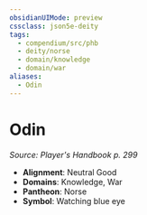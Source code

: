 ```yaml
---
obsidianUIMode: preview
cssclass: json5e-deity
tags:
  - compendium/src/phb
  - deity/norse
  - domain/knowledge
  - domain/war
aliases:
  - Odin
---
```

# Odin
*Source: Player's Handbook p. 299* 

- **Alignment**: Neutral Good
- **Domains**: Knowledge, War
- **Pantheon**: Norse
- **Symbol**: Watching blue eye